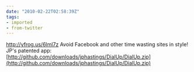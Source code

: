 ```yaml
---
date: "2010-02-22T02:58:39Z"
tags:
- imported
- from-twitter
---
```

http://yfrog.us/6lml7z  Avoid Facebook and other time wasting sites in style! JP's patented app: [http://github.com/downloads/jphastings/DialUp/DialUp.zip](http://github.com/downloads/jphastings/DialUp/DialUp.zip)
